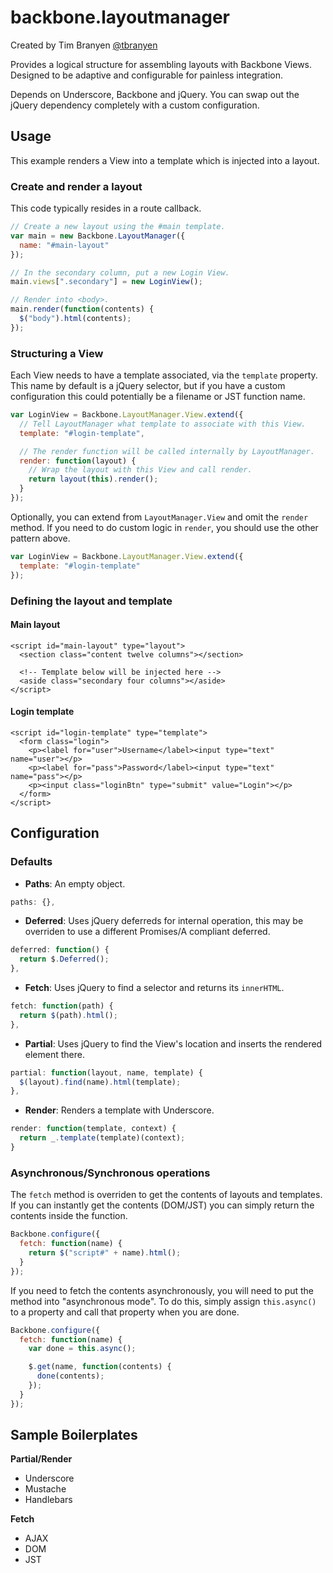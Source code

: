 backbone.layoutmanager
=======================

Created by Tim Branyen [@tbranyen](http://twitter.com/tbranyen)

Provides a logical structure for assembling layouts with Backbone Views.
Designed to be adaptive and configurable for painless integration.

Depends on Underscore, Backbone and jQuery.  You can swap out the 
jQuery dependency completely with a custom configuration.

## Usage ##

This example renders a View into a template which is injected into a layout.

### Create and render a layout ###

This code typically resides in a route callback.

``` javascript
// Create a new layout using the #main template.
var main = new Backbone.LayoutManager({
  name: "#main-layout"
});

// In the secondary column, put a new Login View.
main.views[".secondary"] = new LoginView();

// Render into <body>.
main.render(function(contents) {
  $("body").html(contents);
});
```

### Structuring a View ###

Each View needs to have a template associated, via the `template` property.
This name by default is a jQuery selector, but if you have a custom
configuration this could potentially be a filename or JST function name.

``` javascript
var LoginView = Backbone.LayoutManager.View.extend({
  // Tell LayoutManager what template to associate with this View.
  template: "#login-template",

  // The render function will be called internally by LayoutManager.
  render: function(layout) {
    // Wrap the layout with this View and call render.
    return layout(this).render();
  }
});
```

Optionally, you can extend from `LayoutManager.View` and omit the `render`
method.  If you need to do custom logic in `render`, you should use the
other pattern above.

``` javascript
var LoginView = Backbone.LayoutManager.View.extend({
  template: "#login-template"
});
```

### Defining the layout and template ###

#### Main layout ####

``` plain
<script id="main-layout" type="layout">
  <section class="content twelve columns"></section>

  <!-- Template below will be injected here -->
  <aside class="secondary four columns"></aside>
</script>
```

#### Login template ####

``` plain
<script id="login-template" type="template">
  <form class="login">
    <p><label for="user">Username</label><input type="text" name="user"></p>
    <p><label for="pass">Password</label><input type="text" name="pass"></p>
    <p><input class="loginBtn" type="submit" value="Login"></p>
  </form>
</script>
```

## Configuration ##

### Defaults ###

* __Paths__:
An empty object.

``` javascript
paths: {},
```

* __Deferred__:
Uses jQuery deferreds for internal operation, this may be overriden to use
a different Promises/A compliant deferred.

``` javascript
deferred: function() {
  return $.Deferred();
},
```

* __Fetch__:
Uses jQuery to find a selector and returns its `innerHTML`.

``` javascript
fetch: function(path) {
  return $(path).html();
},
```

* __Partial__: 
Uses jQuery to find the View's location and inserts the rendered
element there.

``` javascript
partial: function(layout, name, template) {
  $(layout).find(name).html(template);
},
```

* __Render__:
Renders a template with Underscore.

``` javascript
render: function(template, context) {
  return _.template(template)(context);
}
```

### Asynchronous/Synchronous operations ###

The `fetch` method is overriden to get the contents of layouts and templates.
If you can instantly get the contents (DOM/JST) you can simply return the
contents inside the function.

``` javascript
Backbone.configure({
  fetch: function(name) {
    return $("script#" + name).html();
  }
});
```

If you need to fetch the contents asynchronously, you will need to put the
method into "asynchronous mode".  To do this, simply assign `this.async()`
to a property and call that property when you are done.

``` javascript
Backbone.configure({
  fetch: function(name) {
    var done = this.async();

    $.get(name, function(contents) {
      done(contents);
    });
  }
});
```

## Sample Boilerplates ##

__Partial/Render__

* Underscore
* Mustache
* Handlebars

__Fetch__

* AJAX
* DOM
* JST
